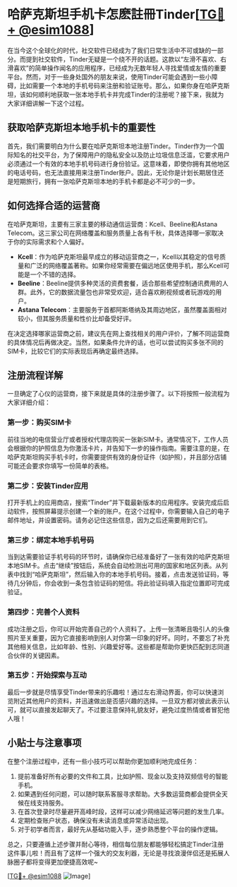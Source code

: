 # 哈萨克斯坦手机卡怎麽註冊Tinder[[TG💪+ @esim1088](https://t.me/s/esim1088)]

在当今这个全球化的时代，社交软件已经成为了我们日常生活中不可或缺的一部分。而提到社交软件，Tinder无疑是一个绕不开的话题。这款以“左滑不喜欢、右滑喜欢”的简单操作闻名的应用程序，已经成为无数年轻人寻找爱情或友情的重要平台。然而，对于一些身处国外的朋友来说，使用Tinder可能会遇到一些小障碍，比如需要一个本地的手机号码来注册和验证账号。那么，如果你身在哈萨克斯坦，该如何顺利地获取一张本地手机卡并完成Tinder的注册呢？接下来，我就为大家详细讲解一下这个过程。

## 获取哈萨克斯坦本地手机卡的重要性

首先，我们需要明白为什么要在哈萨克斯坦本地注册Tinder。Tinder作为一个国际知名的社交平台，为了保障用户的隐私安全以及防止垃圾信息泛滥，它要求用户必须通过一个有效的本地手机号码进行身份验证。这意味着，即使你拥有其他地区的电话号码，也无法直接用来注册Tinder账户。因此，无论你是计划长期居住还是短期旅行，拥有一张哈萨克斯坦本地的手机卡都是必不可少的一步。

## 如何选择合适的运营商

在哈萨克斯坦，主要有三家主要的移动通信运营商：Kcell、Beeline和Astana Telecom。这三家公司在网络覆盖和服务质量上各有千秋，具体选择哪一家取决于你的实际需求和个人偏好。

- **Kcell**：作为哈萨克斯坦最早成立的移动运营商之一，Kcell以其稳定的信号质量和广泛的网络覆盖著称。如果你经常需要在偏远地区使用手机，那么Kcell可能是一个不错的选择。
- **Beeline**：Beeline提供多种灵活的资费套餐，适合那些希望控制通讯费用的人群。此外，它的数据流量包也非常受欢迎，适合喜欢刷视频或者玩游戏的用户。
- **Astana Telecom**：主要服务于首都阿斯塔纳及其周边地区，虽然覆盖面相对较小，但其服务质量和性价比却备受好评。

在决定选择哪家运营商之前，建议先在网上查找相关的用户评价，了解不同运营商的具体情况后再做决定。当然，如果条件允许的话，也可以尝试购买多张不同的SIM卡，比较它们的实际表现后再确定最终选择。

## 注册流程详解

一旦确定了心仪的运营商，接下来就是具体的注册步骤了。以下将按照一般流程为大家详细介绍：

### 第一步：购买SIM卡

前往当地的电信营业厅或者授权代理店购买一张新SIM卡。通常情况下，工作人员会根据你的护照信息为你激活卡片，并告知下一步的操作指南。需要注意的是，在哈萨克斯坦购买手机卡时，你需要提供有效的身份证件（如护照），并且部分店铺可能还会要求你填写一份简单的表格。

### 第二步：安装Tinder应用

打开手机上的应用商店，搜索“Tinder”并下载最新版本的应用程序。安装完成后启动软件，按照屏幕提示创建一个新的账户。在这个过程中，你需要输入自己的电子邮件地址，并设置密码。请务必记住这些信息，因为之后还需要用到它们。

### 第三步：绑定本地手机号码

当到达需要验证手机号码的环节时，请确保你已经准备好了一张有效的哈萨克斯坦本地SIM卡。点击“继续”按钮后，系统会自动检测出可用的国家和地区列表。从列表中找到“哈萨克斯坦”，然后输入你的本地手机号码。接着，点击发送验证码，等待几分钟后，你会收到一条包含验证码的短信。将此验证码填入指定位置即可完成验证。

### 第四步：完善个人资料

成功注册之后，你可以开始完善自己的个人资料了。上传一张清晰且吸引人的头像照片至关重要，因为它直接影响到别人对你第一印象的好坏。同时，不要忘了补充其他相关信息，比如年龄、性别、兴趣爱好等。这些都是帮助你更快匹配到志同道合伙伴的关键因素。

### 第五步：开始探索与互动

最后一步就是尽情享受Tinder带来的乐趣啦！通过左右滑动界面，你可以快速浏览附近其他用户的资料，并迅速做出是否感兴趣的选择。一旦双方都对彼此表示认可，就可以直接发起聊天了。不过要注意保持礼貌友好，避免过度热情或者冒犯他人哦！

## 小贴士与注意事项

在整个注册过程中，还有一些小技巧可以帮助你更加顺利地完成任务：

1. 提前准备好所有必要的文件和工具，比如护照、现金以及支持双频信号的智能手机。
2. 如果遇到任何问题，可以随时联系客服寻求帮助。大多数运营商都会提供全天候在线支持服务。
3. 在首次登录时尽量避开高峰时段，这样可以减少网络延迟等问题的发生几率。
4. 定期检查账户状态，确保没有未读消息或异常活动出现。
5. 对于初学者而言，最好先从基础功能入手，逐步熟悉整个平台的操作逻辑。

总之，只要遵循上述步骤并耐心等待，相信每位朋友都能够轻松搞定Tinder注册这件事儿啦！而且有了这样一个强大的交友利器，无论是寻找浪漫伴侣还是拓展人脉圈子都将变得更加便捷高效呢~

[[TG💪+ @esim1088](https://t.me/s/esim1088) ![Image](https://i.postimg.cc/4NQfJmqS/Snipaste-2025-05-13-00-14-12.png)]